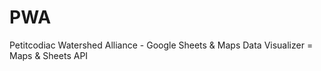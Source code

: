 # PWA
Petitcodiac Watershed Alliance - Google Sheets &amp; Maps Data Visualizer = Maps &amp; Sheets API
